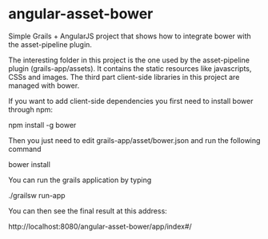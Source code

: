 # angular-asset-bower
Simple Grails + AngularJS project that shows how to integrate bower with the asset-pipeline plugin.

The interesting folder in this project is the one used by the asset-pipeline plugin (grails-app/assets).
It contains the static resources like javascripts, CSSs and images. The third part client-side libraries in this project are managed with bower.


If you want to add client-side dependencies you first need to install bower through npm:

npm install -g bower

Then you just need to edit grails-app/asset/bower.json and run the following command

bower install

You can run the grails application by typing

./grailsw run-app

You can then see the final result at this address: 

http://localhost:8080/angular-asset-bower/app/index#/
